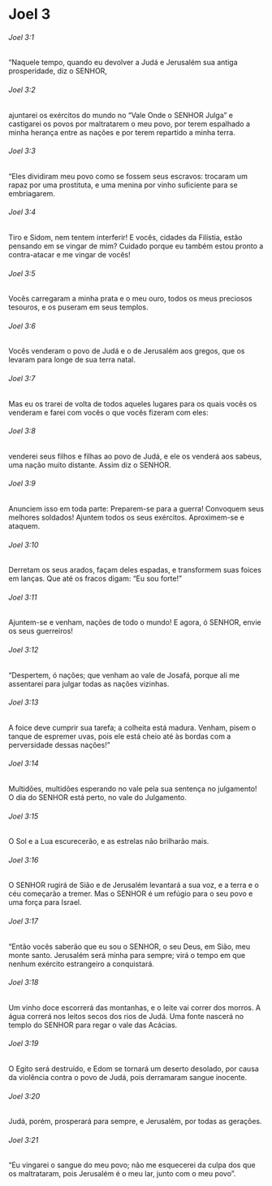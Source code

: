 # Joel 3

###### Joel 3:1

“Naquele tempo, quando eu devolver a Judá e Jerusalém sua antiga prosperidade, diz o SENHOR,

###### Joel 3:2

ajuntarei os exércitos do mundo no “Vale Onde o SENHOR Julga” e castigarei os povos por maltratarem o meu povo, por terem espalhado a minha herança entre as nações e por terem repartido a minha terra.

###### Joel 3:3

“Eles dividiram meu povo como se fossem seus escravos: trocaram um rapaz por uma prostituta, e uma menina por vinho suficiente para se embriagarem.

###### Joel 3:4

Tiro e Sidom, nem tentem interferir! E vocês, cidades da Filístia, estão pensando em se vingar de mim? Cuidado porque eu também estou pronto a contra-atacar e me vingar de vocês!

###### Joel 3:5

Vocês carregaram a minha prata e o meu ouro, todos os meus preciosos tesouros, e os puseram em seus templos.

###### Joel 3:6

Vocês venderam o povo de Judá e o de Jerusalém aos gregos, que os levaram para longe de sua terra natal.

###### Joel 3:7

Mas eu os trarei de volta de todos aqueles lugares para os quais vocês os venderam e farei com vocês o que vocês fizeram com eles:

###### Joel 3:8

venderei seus filhos e filhas ao povo de Judá, e ele os venderá aos sabeus, uma nação muito distante. Assim diz o SENHOR.

###### Joel 3:9

Anunciem isso em toda parte: Preparem-se para a guerra! Convoquem seus melhores soldados! Ajuntem todos os seus exércitos. Aproximem-se e ataquem.

###### Joel 3:10

Derretam os seus arados, façam deles espadas, e transformem suas foices em lanças. Que até os fracos digam: “Eu sou forte!”

###### Joel 3:11

Ajuntem-se e venham, nações de todo o mundo! E agora, ó SENHOR, envie os seus guerreiros!

###### Joel 3:12

“Despertem, ó nações; que venham ao vale de Josafá, porque ali me assentarei para julgar todas as nações vizinhas.

###### Joel 3:13

A foice deve cumprir sua tarefa; a colheita está madura. Venham, pisem o tanque de espremer uvas, pois ele está cheio até às bordas com a perversidade dessas nações!”

###### Joel 3:14

Multidões, multidões esperando no vale pela sua sentença no julgamento! O dia do SENHOR está perto, no vale do Julgamento.

###### Joel 3:15

O Sol e a Lua escurecerão, e as estrelas não brilharão mais.

###### Joel 3:16

O SENHOR rugirá de Sião e de Jerusalém levantará a sua voz, e a terra e o céu começarão a tremer. Mas o SENHOR é um refúgio para o seu povo e uma força para Israel.

###### Joel 3:17

“Então vocês saberão que eu sou o SENHOR, o seu Deus, em Sião, meu monte santo. Jerusalém será minha para sempre; virá o tempo em que nenhum exército estrangeiro a conquistará.

###### Joel 3:18

Um vinho doce escorrerá das montanhas, e o leite vai correr dos morros. A água correrá nos leitos secos dos rios de Judá. Uma fonte nascerá no templo do SENHOR para regar o vale das Acácias.

###### Joel 3:19

O Egito será destruído, e Edom se tornará um deserto desolado, por causa da violência contra o povo de Judá, pois derramaram sangue inocente.

###### Joel 3:20

Judá, porém, prosperará para sempre, e Jerusalém, por todas as gerações.

###### Joel 3:21

“Eu vingarei o sangue do meu povo; não me esquecerei da culpa dos que os maltrataram, pois Jerusalém é o meu lar, junto com o meu povo”.

